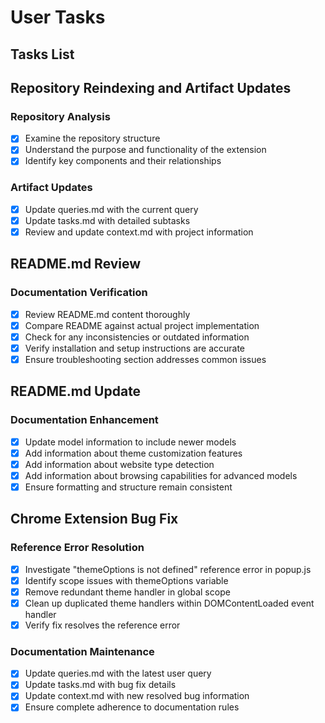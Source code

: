 # User Tasks

## Tasks List
<!-- List of unresolved and resolved tasks to be updated on every query. -->

<!-- 
DO NOT DELETE THIS EXAMPLE - It serves as a format guide

Format for recording tasks:
## Task Title

### Subtask Category
- [ ] Incomplete task item
- [x] Completed task item
- [ ] Another task with details or acceptance criteria
-->

## Repository Reindexing and Artifact Updates

### Repository Analysis
- [x] Examine the repository structure
- [x] Understand the purpose and functionality of the extension
- [x] Identify key components and their relationships

### Artifact Updates
- [x] Update queries.md with the current query
- [x] Update tasks.md with detailed subtasks
- [x] Review and update context.md with project information

## README.md Review

### Documentation Verification
- [x] Review README.md content thoroughly
- [x] Compare README against actual project implementation
- [x] Check for any inconsistencies or outdated information
- [x] Verify installation and setup instructions are accurate
- [x] Ensure troubleshooting section addresses common issues

## README.md Update

### Documentation Enhancement
- [x] Update model information to include newer models
- [x] Add information about theme customization features
- [x] Add information about website type detection
- [x] Add information about browsing capabilities for advanced models
- [x] Ensure formatting and structure remain consistent

## Chrome Extension Bug Fix

### Reference Error Resolution
- [x] Investigate "themeOptions is not defined" reference error in popup.js
- [x] Identify scope issues with themeOptions variable
- [x] Remove redundant theme handler in global scope
- [x] Clean up duplicated theme handlers within DOMContentLoaded event handler
- [x] Verify fix resolves the reference error

### Documentation Maintenance
- [x] Update queries.md with the latest user query
- [x] Update tasks.md with bug fix details
- [x] Update context.md with new resolved bug information
- [x] Ensure complete adherence to documentation rules